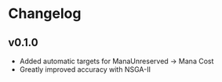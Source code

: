 # Changelog

## v0.1.0

* Added automatic targets for ManaUnreserved -> Mana Cost
* Greatly improved accuracy with NSGA-II
